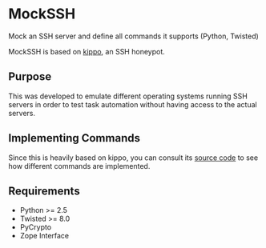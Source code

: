 MockSSH
=======

Mock an SSH server and define all commands it supports (Python, Twisted)

MockSSH is based on [kippo](http://code.google.com/p/kippo/), an SSH honeypot.

Purpose
-------
This was developed to emulate different operating systems running SSH servers
in order to test task automation without having access to the actual servers.

Implementing Commands
---------------------
Since this is heavily based on kippo, you can consult its [source code](http://code.google.com/p/kippo/source/browse/trunk#trunk%2Fkippo%2Fcommands) to 
see how different commands are implemented.

Requirements
------------
* Python >= 2.5
* Twisted >= 8.0
* PyCrypto
* Zope Interface
